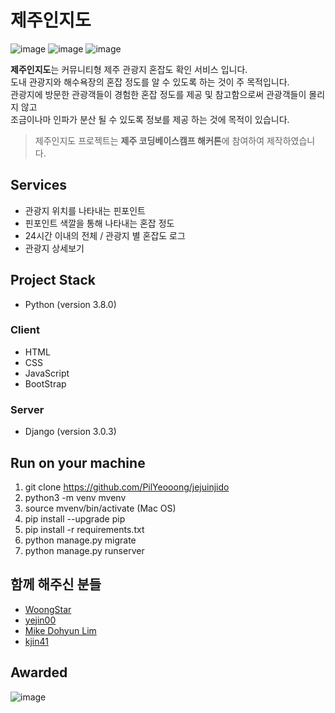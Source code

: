 
# **제주인지도**
![image](https://user-images.githubusercontent.com/69667560/150998744-e97da1ce-9bab-4491-bc2e-3f7ff2574b3f.png)
![image](https://user-images.githubusercontent.com/69667560/150998778-8d114523-b53b-43d5-9e2d-8ea0b2821116.png)
![image](https://user-images.githubusercontent.com/69667560/150998831-7e6960b1-ef41-4ac9-a451-d1e66a7e7092.png)

**제주인지도**는 커뮤니티형 제주 관광지 혼잡도 확인 서비스 입니다.  
도내 관광지와 해수욕장의 혼잡 정도를 알 수 있도록 하는 것이 주 목적입니다.  
관광지에 방문한 관광객들이 경험한 혼잡 정도를 제공 및 참고함으로써 관광객들이 몰리지 않고  
조금이나마 인파가 분산 될 수 있도록 정보를 제공 하는 것에 목적이 있습니다.  

> 제주인지도 프로젝트는 **제주 코딩베이스캠프 해커톤**에 참여하여 제작하였습니다.

  
## **Services**
- 관광지 위치를 나타내는 핀포인트
- 핀포인트 색깔을 통해 나타내는 혼잡 정도
- 24시간 이내의 전체 / 관광지 별 혼잡도 로그
- 관광지 상세보기


## **Project Stack**

- Python (version 3.8.0)

### Client

- HTML
- CSS
- JavaScript
- BootStrap

### Server

- Django (version 3.0.3)


## **Run on your machine**

1. git clone https://github.com/PilYeooong/jejuinjido
2. python3 -m venv mvenv
3. source mvenv/bin/activate (Mac OS)
4. pip install --upgrade pip
5. pip install -r requirements.txt
6. python manage.py migrate
7. python manage.py runserver


## **함께 해주신 분들**
- [WoongStar](https://github.com/Woongstar)
- [yejin00](https://github.com/yejin00)
- [Mike Dohyun Lim](https://github.com/mikeylim)
- [kjin41](https://github.com/kjin41)


## **Awarded**
![image](https://user-images.githubusercontent.com/69667560/156375348-69aee787-5948-4ec3-b0eb-69d249f84c59.png)



